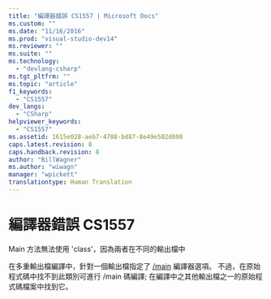 ```yaml
---
title: "編譯器錯誤 CS1557 | Microsoft Docs"
ms.custom: ""
ms.date: "11/16/2016"
ms.prod: "visual-studio-dev14"
ms.reviewer: ""
ms.suite: ""
ms.technology: 
  - "devlang-csharp"
ms.tgt_pltfrm: ""
ms.topic: "article"
f1_keywords: 
  - "CS1557"
dev_langs: 
  - "CSharp"
helpviewer_keywords: 
  - "CS1557"
ms.assetid: 1615e028-aeb7-4788-bd87-8e49e502d698
caps.latest.revision: 8
caps.handback.revision: 8
author: "BillWagner"
ms.author: "wiwagn"
manager: "wpickett"
translationtype: Human Translation
---
```

# 編譯器錯誤 CS1557
Main 方法無法使用 'class'，因為兩者在不同的輸出檔中  
  
 在多重輸出檔編譯中，針對一個輸出檔指定了 [\/main](../../csharp/language-reference/compiler-options/main-compiler-option.md) 編譯器選項。 不過，在原始程式碼中找不到此類別可進行 \/main 碼編譯; 在編譯中之其他輸出檔之一的原始程式碼檔案中找到它。